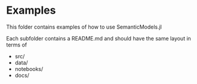 # Examples

This folder contains examples of how to use SemanticModels.jl

Each subfolder contains a README.md and should have the same layout in terms of 

  - src/
  - data/
  - notebooks/
  - docs/
